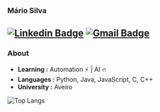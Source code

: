 ### Mário Silva
[![Linkedin Badge](https://img.shields.io/badge/-Mário_Silva-blue?style=flat-square&logo=Linkedin&logoColor=white&link=https://www.linkedin.com/in/mariocsilva119//)](https://www.linkedin.com/in/mariocsilva119/) [![Gmail Badge](https://img.shields.io/badge/-mariocsilva119@gmail.com-c14438?style=flat-square&logo=Gmail&logoColor=white&link=mailto:mariocsilva119@gmail.com)](mailto:mariocsilva119@gmail.com)
---------------------------------------------------------------------------------------------------------------------------------------------------------------------------------
### About

-  **Learning :** Automation :zap: | AI :fire:	
-  **Languages :** Python, Java, JavaScript, C, C++
-  **University :** Aveiro


![Top Langs](https://github-readme-stats.vercel.app/api/top-langs/?username=MarioCSilva&show_icons=true&layout=compact&theme=dracula&langs_count=10&hide=html,c%23&card_width=260)
